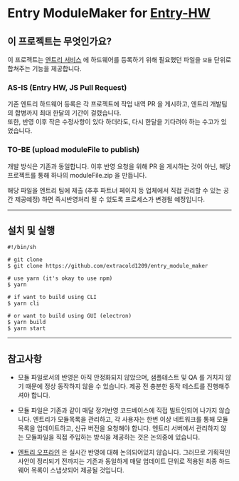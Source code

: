 # Entry ModuleMaker for [Entry-HW](https://github.com/entrylabs/entry-hw)

## 이 프로젝트는 무엇인가요?

이 프로젝트는 [엔트리 서비스](http://www.playentry.org) 에 하드웨어를 등록하기 위해 필요했던 파일을 `모듈` 단위로 합쳐주는 기능을 제공합니다.

### AS-IS (Entry HW, JS Pull Request)

기존 엔트리 하드웨어 등록은 각 프로젝트에 작업 내역 PR 을 게시하고, 엔트리 개발팀의 합병까지 최대 한달의 기간이 걸렸습니다.  
또한, 반영 이후 작은 수정사항이 있다 하더라도, 다시 한달을 기다려야 하는 수고가 있었습니다.

### TO-BE (upload moduleFile to publish)

개발 방식은 기존과 동일합니다. 이후 반영 요청을 위해 PR 을 게시하는 것이 아닌, 해당 프로젝트를 통해 하나의 moduleFile.zip 을 만듭니다.

해당 파일을 엔트리 팀에 제출 (추후 파트너 페이지 등 업체에서 직접 관리할 수 있는 공간 제공예정) 하면 즉시반영처리 될 수 있도록 프로세스가 변경될 예정입니다.

---

## 설치 및 실행

```shell script
#!/bin/sh

# git clone
$ git clone https://github.com/extracold1209/entry_module_maker

# use yarn (it's okay to use npm)
$ yarn

# if want to build using CLI
$ yarn cli

# or want to build using GUI (electron)
$ yarn build
$ yarn start

```

---

## 참고사항

- 모듈 파일로서의 반영은 아직 안정화되지 않았으며, 샘플테스트 및 QA 를 거치지 않기 때문에 정상 동작하지 않을 수 있습니다.
  제공 전 충분한 동작 테스트를 진행해주셔야 합니다.
  
- 모듈 파일은 기존과 같이 매달 정기반영 코드베이스에 직접 빌트인되어 나가지 않습니다.
  엔트리가 모듈목록을 관리하고, 각 사용자는 한번 이상 네트워크를 통해 모듈목록을 업데이트하고, 신규 버전을 요청해야 합니다.
  엔트리 서버에서 관리하지 않는 모듈파일을 직접 주입하는 방식을 제공하는 것은 논의중에 있습니다.
  
- [엔트리 오프라인](https://github.com/entrylabs/entry-offline) 은 실시간 반영에 대해 논의되어있지 않습니다.
  그러므로 기획적인 사안이 정리되기 전까지는 기존과 동일하게 매달 업데이트 단위로 적용된 최종 하드웨어 목록이 스냅샷되어 제공될 것입니다.

